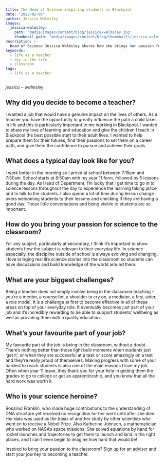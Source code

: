 ```yaml
---
title: The Head of Science inspiring students in Blackpool
date: "2022-02-09"
author: Jessica Walmsley
images:
  jessica-walmsley:
    path: "media/images/content/blog/jessica-walmsley.jpg"
    thumbnail_path: "media/images/content/blog/thumbnails/jessica-walmsley.jpg"
description: |-
  Head of Science Jessica Walmsley shares how she brings her passion for science into her Blackpool classroom and why she decided to become a teacher.
keywords:
  - life as a teacher
  - day in the life
  - classroom
tags:
  - life as a teacher
---
```


$jessica-walmsley$

## Why did you decide to become a teacher?

I wanted a job that would have a genuine impact on the lives of others. As a teacher you have the opportunity to greatly influence the path a child takes in life and this is particularly important to me working in Blackpool. I wanted to share my love of learning and education and give the children I teach in Blackpool the best possible start to their adult lives. I wanted to help prepare them for their futures, find their passions to set them on a career path, and give them the confidence to pursue and achieve their goals.

## What does a typical day look like for you?

I work better in the morning so I arrive at school between 7:15am and 7:30am. School starts at 8:50am with my year 11 form, followed by 5 lessons during the day. As Head of Department, I’m lucky that I get time to go in to science lessons throughout the day to experience the learning taking place and to talk to the students. I also spend a lot of time during lesson change overs welcoming students to their lessons and checking if they are having a good day. Those little conversations and being visible to students are so important.

## How do you bring your passion for science to the classroom?

For any subject, particularly at secondary, I think it’s important to show students how the subject is relevant to their everyday life. In science especially, the discipline outside of school is always evolving and changing. I love bringing real life science stories into the classroom so students can have discussions and build knowledge of the world around them.

## What are your biggest challenges?

Being a teacher does not simply involve being in the classroom teaching – you’re a mentor, a counsellor, a shoulder to cry on, a mediator, a first-aider, a role model. It is a challenge at first to become effective in all of these areas on top of your everyday role. It eventually becomes just part of your job and it’s incredibly rewarding to be able to support students’ wellbeing as well as providing them with a quality education.

## What’s your favourite part of your job?

My favourite part of the job is being in the classroom, without a doubt. There’s nothing better than those light bulb moments when students just ‘get it’, or when they are successful at a task or score amazingly on a test and they’re really proud of themselves. Making progress with some of your hardest to reach students is also one of the main reasons I love my job. Often when year 11 leave, they thank you for your help in getting them the grades to go to college or get an apprenticeship, and you know that all the hard work was worth it.

## Who is your science heroine? 

Rosalind Franklin, who made huge contributions to the understanding of DNA structure yet received no recognition for her work until after she died. Her data was used as the basis of another study by other scientists who went on to receive a Nobel Prize. Also Katherine Johnson, a mathematician who worked on NASA’s space missions. She solved equations by hand for rocket launches and trajectories to get them to launch and land in the right places, and I can’t even begin to imagine how hard that would be!  

Inspired to bring your passion to the classroom? [Sign up for an adviser](https://adviser-getintoteaching.education.gov.uk/) and start your journey to becoming a teacher.
